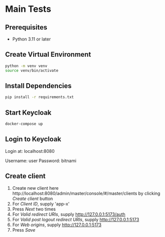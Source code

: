 # Main Tests

## Prerequisites

- Python 3.11 or later

## Create Virtual Environment

```bash
python -m venv venv
source venv/bin/activate
```

## Install Dependencies

```bash
pip install -r requirements.txt
```

## Start Keycloak

```bash
docker-compose up
```

## Login to Keycloak

Login at: localhost:8080

Username: user
Password: bitnami

## Create client

1. Create new client here http://localhost:8080/admin/master/console/#/master/clients by clicking *Create client* button
2. For *Client ID*, supply 'app-x'
3. Press *Next* two times
4. For *Valid redirect URIs*, supply http://127.0.0.1:5173/auth
5. For *Valid post logout redirect URIs*, supply http://127.0.0.1:5173
6. For *Web origins*, supply http://127.0.0.1:5173
7. Press *Save*